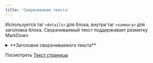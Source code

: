 ```yaml
---
title: 'Сворачивание текста'
---
```


Используется таг `<details>` для блока, внутри таг `<summary>` для заголовка блока.
Сворачиваемый текст поддерживает разметку MarkDown

<details>
<summary>**Заголовок сворачиваемого текста**</summary>

Чтобы сработал заголовок для сворачиваемого текста обязательно сам **текст** должен быть отделен пробельной строкой от заголовка или
следующий за заголовком текст это список.  
Начертим линию и после нее добавим сообщение
***
:::note Внимание
Это **добавленное** сообщение
:::
</details>


Посмотреть [Текст страницы](pathname:///files/howto/collapse.txt)
